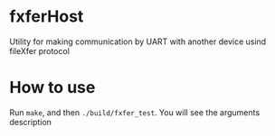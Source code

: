 # fxferHost
Utility for making communication by UART with another device usind fileXfer protocol

# How to use
Run ```make```, and then ```./build/fxfer_test```. You will see the arguments description